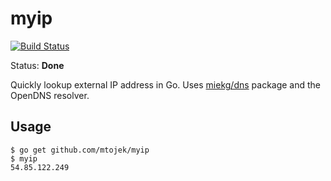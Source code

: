 # myip

[![Build Status](https://travis-ci.org/mtojek/myip.svg?branch=master)](https://travis-ci.org/mtojek/myip)

Status: **Done**

Quickly lookup external IP address in Go. Uses [miekg/dns](https://github.com/miekg/dns) package and the OpenDNS resolver.

## Usage

~~~
$ go get github.com/mtojek/myip
$ myip
54.85.122.249
~~~
